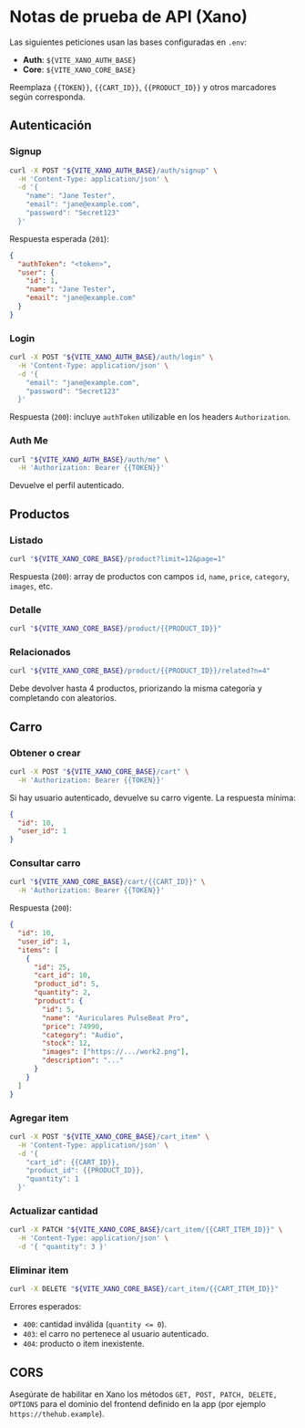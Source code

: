 # Notas de prueba de API (Xano)

Las siguientes peticiones usan las bases configuradas en `.env`:

- **Auth**: `${VITE_XANO_AUTH_BASE}`
- **Core**: `${VITE_XANO_CORE_BASE}`

Reemplaza `{{TOKEN}}`, `{{CART_ID}}`, `{{PRODUCT_ID}}` y otros marcadores según corresponda.

## Autenticación

### Signup

```bash
curl -X POST "${VITE_XANO_AUTH_BASE}/auth/signup" \
  -H 'Content-Type: application/json' \
  -d '{
    "name": "Jane Tester",
    "email": "jane@example.com",
    "password": "Secret123"
  }'
```

Respuesta esperada (`201`):

```json
{
  "authToken": "<token>",
  "user": {
    "id": 1,
    "name": "Jane Tester",
    "email": "jane@example.com"
  }
}
```

### Login

```bash
curl -X POST "${VITE_XANO_AUTH_BASE}/auth/login" \
  -H 'Content-Type: application/json' \
  -d '{
    "email": "jane@example.com",
    "password": "Secret123"
  }'
```

Respuesta (`200`): incluye `authToken` utilizable en los headers `Authorization`.

### Auth Me

```bash
curl "${VITE_XANO_AUTH_BASE}/auth/me" \
  -H 'Authorization: Bearer {{TOKEN}}'
```

Devuelve el perfil autenticado.

## Productos

### Listado

```bash
curl "${VITE_XANO_CORE_BASE}/product?limit=12&page=1"
```

Respuesta (`200`): array de productos con campos `id`, `name`, `price`, `category`, `images`, etc.

### Detalle

```bash
curl "${VITE_XANO_CORE_BASE}/product/{{PRODUCT_ID}}"
```

### Relacionados

```bash
curl "${VITE_XANO_CORE_BASE}/product/{{PRODUCT_ID}}/related?n=4"
```

Debe devolver hasta 4 productos, priorizando la misma categoría y completando con aleatorios.

## Carro

### Obtener o crear

```bash
curl -X POST "${VITE_XANO_CORE_BASE}/cart" \
  -H 'Authorization: Bearer {{TOKEN}}'
```

Si hay usuario autenticado, devuelve su carro vigente. La respuesta mínima:

```json
{
  "id": 10,
  "user_id": 1
}
```

### Consultar carro

```bash
curl "${VITE_XANO_CORE_BASE}/cart/{{CART_ID}}" \
  -H 'Authorization: Bearer {{TOKEN}}'
```

Respuesta (`200`):

```json
{
  "id": 10,
  "user_id": 1,
  "items": [
    {
      "id": 25,
      "cart_id": 10,
      "product_id": 5,
      "quantity": 2,
      "product": {
        "id": 5,
        "name": "Auriculares PulseBeat Pro",
        "price": 74990,
        "category": "Audio",
        "stock": 12,
        "images": ["https://.../work2.png"],
        "description": "..."
      }
    }
  ]
}
```

### Agregar item

```bash
curl -X POST "${VITE_XANO_CORE_BASE}/cart_item" \
  -H 'Content-Type: application/json' \
  -d '{
    "cart_id": {{CART_ID}},
    "product_id": {{PRODUCT_ID}},
    "quantity": 1
  }'
```

### Actualizar cantidad

```bash
curl -X PATCH "${VITE_XANO_CORE_BASE}/cart_item/{{CART_ITEM_ID}}" \
  -H 'Content-Type: application/json' \
  -d '{ "quantity": 3 }'
```

### Eliminar item

```bash
curl -X DELETE "${VITE_XANO_CORE_BASE}/cart_item/{{CART_ITEM_ID}}"
```

Errores esperados:

- `400`: cantidad inválida (`quantity <= 0`).
- `403`: el carro no pertenece al usuario autenticado.
- `404`: producto o item inexistente.

## CORS

Asegúrate de habilitar en Xano los métodos `GET, POST, PATCH, DELETE, OPTIONS` para el dominio del frontend definido en la app (por ejemplo `https://thehub.example`).
